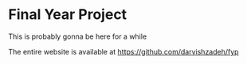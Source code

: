 # Final Year Project
This is probably gonna be here for a while

The entire website is available at https://github.com/darvishzadeh/fyp